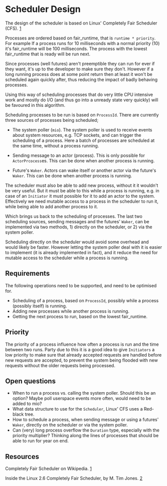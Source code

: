 # Scheduler Design
The design of the scheduler is based on Linux' Completely Fair Scheduler (CFS).
[1]

Processes are ordered based on fair\_runtime, that is `runtime * priority`. For
example If a process runs for 10 milliseconds with a normal priority (10) it's
fair\_runtime will be 100 milliseconds. The process with the lowest
fair\_runtime that is ready will be run next.

Since processes (well futures) aren't preemptible they can run for ever if they
want, it's up to the developer to make sure they don't. However if a long
running process does at some point return then at least it won't be scheduled
again quickly after, thus reducing the impact of badly behaving processes.

Using this way of scheduling processes that do very little CPU intensive work
and mostly do I/O (and thus go into a unready state very quickly) will be
favoured in this algorithm.

Scheduling processes to be run is based on `ProcessId`. There are currently
three sources of processes being scheduled;

 - The system poller (`mio`). The system poller is used to receive events about
   system resources, e.g. TCP sockets, and can trigger the scheduling of a
   process. Here a batch of processes are scheduled at the same time, without a
   process running.

 - Sending message to an actor (process). This is only possible for
   `ActorPrcocess`es. This can be done when another process is running.

 - Future's `Waker`. Actors can wake itself or another actor via the future's
   `Waker`. This can be done when another process is running.

The scheduler must also be able to add new process, without it it wouldn't be
very useful. But it must be able to this while a process is running, e.g. in
case of an `Initiator` it must possible for it to add an actor to the system.
Effectively we need mutable access to a process in the scheduler to run it,
while being able to add another process to it.

Which brings us back to the scheduling of processes. The last two scheduling
sources, sending messages and the futures' `Waker`, can be implemented via two
methods, 1) directly on the scheduler, or 2) via the system poller.

Scheduling directly on the scheduler would avoid some overhead and would likely
be faster. However letting the system poller deal with it is easier to implement
(it is already implemented in fact), and it reduce the need for mutable access
to the scheduler while a process is running.


## Requirements

The following operations need to be supported, and need to be optimised for.

 - Scheduling of a process, based on `ProcessId`, possibly while a process
   (possibly itself) is running.
 - Adding new processes while another process is running.
 - Getting the next process to run, based on the lowest fair\_runtime.


## Priority

The priority of a process influence how often a process is run and the time
between two runs. Party due to this it is a good idea to give `Initiators` a low
priority to make sure that already accepted requests are handled before new
requests are accepted, to prevent the system being flooded with new requests
without the older requests being processed.


## Open questions

 - When to run a process vs. calling the system poller. Should this be an
   option? Maybe poll userspace events more often, would need to be added to
   mio?
 - What data structure to use for the `Scheduler`, Linux' CFS uses a Red-black
   tree.
 - How to schedule a process, when sending message or using a futures' `Waker`,
   directly on the scheduler or via the system poller.
 - Can (very) long process overflow the `Duration` type, especially with the
   priority multiplier? Thinking along the lines of processes that should be
   able to run for year on end.


## Resources

Completely Fair Scheduler on Wikipedia. [1]

Inside the Linux 2.6 Completely Fair Scheduler, by M. Tim Jones. [2]

[1]: https://wikipedia.org/wiki/Completely_Fair_Scheduler
[2]: https://www.ibm.com/developerworks/linux/library/l-completely-fair-scheduler
